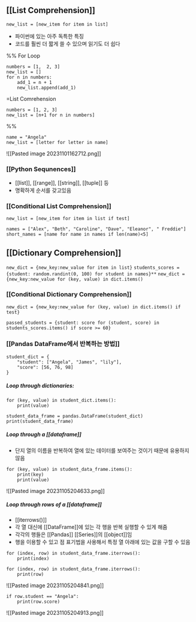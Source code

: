 
## [[List Comprehension]]

`new_list = [new_item for item in list]`
- 파이썬에 있는 아주 독특한 특징
- 코드를 훨씬 더 짧게 쓸 수 있으며 읽기도 더 쉽다

%% 
For Loop
```
numbers = [1,  2, 3]
new_list = []
for n in numbers:
	add_1 = n + 1
	new_list.append(add_1)
```
=List Comrehension
```
numbers = [1, 2, 3]
new_list = [n+1 for n in numbers]
```
%%

```
name = "Angela"
new_list = [letter for letter in name]
```

![[Pasted image 20231101162712.png]]

### [[Python Sequnences]]
- [[list]], [[range]], [[string]], [[tuple]] 등
- 명확하게 순서를 갖고있음

### [[Conditional List Comprehension]]
`new_list = [new_item for item in list if test]`

```
names = ["Alex", "Beth", "Caroline", "Dave", "Eleanor", " Freddie"]
short_names = [name for name in names if len(name)<5]
```
## [[Dictionary Comprehension]]
`new_dict = {new_key:new_value for item in list}`
`students_scores = {student: random.randint(0, 100) for student in names}**`
`new_dict = {new_key:new_value for (key, value) in dict.items()`

### [[Conditional Dictionary Comprehension]]
`new_dict = {new_key:new_value for (key, value) in dict.items() if test}`
```
passed_students = {student: score for (student, score) in students_scores.items() if score >= 60}
```

### [[Pandas DataFrame에서 반복하는 방법]]

```
student_dict = {
    "student": ["Angela", "James", "lily"],
    "score": [56, 76, 98]
}
```

##### Loop through dictionaries:
```
for (key, value) in student_dict.items():
    print(value)
```

```
student_data_frame = pandas.DataFrame(student_dict)
print(student_data_frame)
```

##### Loop through a [[dataframe]]
- 단지 열의 이름을 반복하여 열에 있는 데이터를 보여주는 것이기 때문에 유용하지 않음
```
for (key, value) in student_data_frame.items():
    print(key)
    print(value)
```

![[Pasted image 20231105204633.png]]

##### Loop through rows of a [[dataframe]]
- [[iterrows()]]
- 각 열 대신에 [[DataFrame]]에 있는 각 행을 반복 실행할 수 있게 해줌
- 각각의 행들은 [[Pandas]] [[Series]]의 [[object]]임
- 행을 이용할 수 있고 점 표기법을 사용해서 특정 열 아래에 있는 값을 구할 수 있음
```
for (index, row) in student_data_frame.iterrows():
    print(index)
```

```
for (index, row) in student_data_frame.iterrows():
	print(row)
```
![[Pasted image 20231105204841.png]]

```
if row.student == "Angela":
	print(row.score)
```
![[Pasted image 20231105204913.png]]
       
